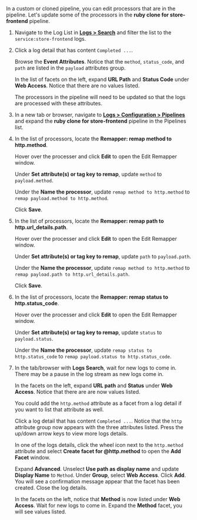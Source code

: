 In a custom or cloned pipeline, you can edit processors that are in the pipeline. Let's update some of the processors in the **ruby clone for store-frontend** pipeline.

1. Navigate to the Log List in <a href="https://app.datadoghq.com/logs" target="_blank">**Logs > Search**</a> and filter the list to the `service:store-frontend` logs.

2. Click a log detail that has content `Completed ...`.

    Browse the **Event Attributes**. Notice that the `method`, `status_code`, and `path` are listed in the `payload` attributes group. 

    In the list of facets on the left, expand **URL Path** and **Status Code** under **Web Access**. Notice that there are no values listed.

    The processors in the pipeline will need to be updated so that the logs are processed with these attributes.

3. In a new tab or browser, navigate to <a href="https://app.datadoghq.com/logs/pipelines/" target="_datadog">**Logs > Configuration > Pipelines**</a> and expand the **ruby clone for store-frontend** pipeline in the Pipelines list.

4. In the list of processors, locate the **Remapper: remap method to http.method**. 

    Hover over the processer and click **Edit** to open the Edit Remapper window. 
    
    Under **Set attribute(s) or tag key to remap**, update `method` to `payload.method`. 
    
    Under the **Name the processor**, update `remap method to http.method` to `remap payload.method to http.method`.

    Click **Save**.

5. In the list of processors, locate the **Remapper: remap path to http.url_details.path**. 

    Hover over the processer and click **Edit** to open the Edit Remapper window. 
    
    Under **Set attribute(s) or tag key to remap**, update `path` to `payload.path`. 
    
    Under the **Name the processor**, update `remap method to http.method` to `remap payload.path to http.url_details.path`.

    Click **Save**.

6. In the list of processors, locate the **Remapper: remap status to http.status_code**. 

    Hover over the processer and click **Edit** to open the Edit Remapper window. 
    
    Under **Set attribute(s) or tag key to remap**, update `status` to `payload.status`. 
    
    Under the **Name the processor**, update `remap status to http.status_code` to `remap payload.status to http.status_code`.

7. In the tab/browser with **Logs Search**, wait for new logs to come in. There may be a pause in the log stream as new logs come in. 

    In the facets on the left, expand **URL path** and **Status** under **Web Access**. Notice that there are are now values listed. 
    
    You could add the `http.method` attribute as a facet from a log detail if you want to list that attribute as well. 
    
    Click a log detail that has content `Completed ...`. Notice that the `http` attribute group now appears with the three attributes listed. Press the up/down arrow keys to view more logs details. 
    
    In one of the logs details, click the wheel icon next to the `http.method` attribute and select **Create facet for @http.method** to open the **Add Facet** window.
    
    Expand **Advanced**. Unselect **Use path as display name** and update **Display Name** to `Method`. Under **Group**, select **Web Access**. Click **Add**. You will see a confirmation message appear that the facet has been created. Close the log details.

    In the facets on the left, notice that **Method** is now listed under **Web Access**. Wait for new logs to come in. Expand the **Method** facet, you will see values listed.


